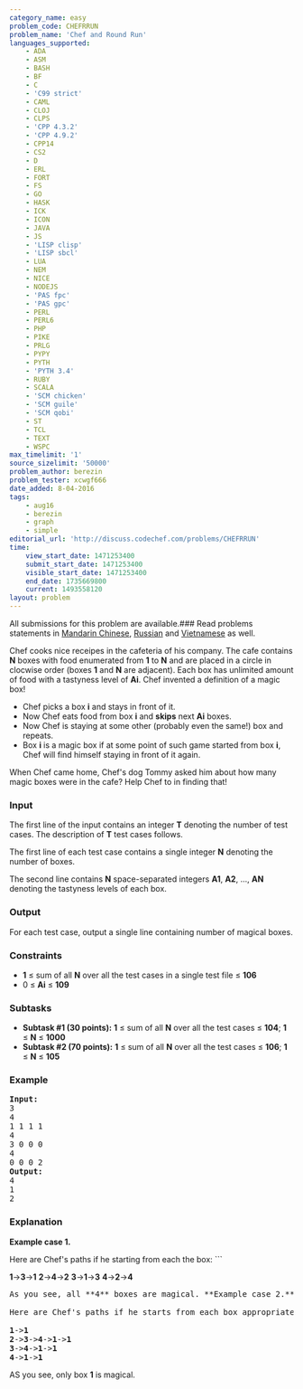 ```yaml
---
category_name: easy
problem_code: CHEFRRUN
problem_name: 'Chef and Round Run'
languages_supported:
    - ADA
    - ASM
    - BASH
    - BF
    - C
    - 'C99 strict'
    - CAML
    - CLOJ
    - CLPS
    - 'CPP 4.3.2'
    - 'CPP 4.9.2'
    - CPP14
    - CS2
    - D
    - ERL
    - FORT
    - FS
    - GO
    - HASK
    - ICK
    - ICON
    - JAVA
    - JS
    - 'LISP clisp'
    - 'LISP sbcl'
    - LUA
    - NEM
    - NICE
    - NODEJS
    - 'PAS fpc'
    - 'PAS gpc'
    - PERL
    - PERL6
    - PHP
    - PIKE
    - PRLG
    - PYPY
    - PYTH
    - 'PYTH 3.4'
    - RUBY
    - SCALA
    - 'SCM chicken'
    - 'SCM guile'
    - 'SCM qobi'
    - ST
    - TCL
    - TEXT
    - WSPC
max_timelimit: '1'
source_sizelimit: '50000'
problem_author: berezin
problem_tester: xcwgf666
date_added: 8-04-2016
tags:
    - aug16
    - berezin
    - graph
    - simple
editorial_url: 'http://discuss.codechef.com/problems/CHEFRRUN'
time:
    view_start_date: 1471253400
    submit_start_date: 1471253400
    visible_start_date: 1471253400
    end_date: 1735669800
    current: 1493558120
layout: problem
---
```

All submissions for this problem are available.###  Read problems statements in [Mandarin Chinese](http://www.codechef.com/download/translated/AUG16/mandarin/CHEFRRUN.pdf), [Russian](http://www.codechef.com/download/translated/AUG16/russian/CHEFRRUN.pdf) and [Vietnamese](http://www.codechef.com/download/translated/AUG16/vietnamese/CHEFRRUN.pdf) as well.

Chef cooks nice receipes in the cafeteria of his company. The cafe contains **N** boxes with food enumerated from **1** to **N** and are placed in a circle in clocwise order (boxes **1** and **N** are adjacent). Each box has unlimited amount of food with a tastyness level of **Ai**. Chef invented a definition of a magic box!

- Chef picks a box **i** and stays in front of it.
- Now Chef eats food from box **i** and **skips** next **Ai** boxes.
- Now Chef is staying at some other (probably even the same!) box and repeats.
- Box **i** is a magic box if at some point of such game started from box **i**, Chef will find himself staying in front of it again.

When Chef came home, Chef's dog Tommy asked him about how many magic boxes were in the cafe? Help Chef to in finding that!

### Input

The first line of the input contains an integer **T** denoting the number of test cases. The description of **T** test cases follows.

The first line of each test case contains a single integer **N** denoting the number of boxes.

The second line contains **N** space-separated integers **A1**, **A2**, ..., **AN** denoting the tastyness levels of each box.

### Output

For each test case, output a single line containing number of magical boxes.

### Constraints

- **1** ≤ sum of all **N** over all the test cases in a single test file ≤ **106**
- 0 ≤ **Ai** ≤ **109**

### Subtasks

- **Subtask #1 (30 points):** **1** ≤ sum of all **N** over all the test cases ≤ **104**; **1** ≤ **N** ≤ **1000**
- **Subtask #2 (70 points):** **1** ≤ sum of all **N** over all the test cases ≤ **106**; **1** ≤ **N** ≤ **105**

### Example

<pre><b>Input:</b>
<tt>3
4
1 1 1 1
4
3 0 0 0
4
0 0 0 2</tt>
<b>Output:</b>
<tt>4
1
2</tt>
</pre>
### Explanation

**Example case 1.**

Here are Chef's paths if he starting from each the box: ```

<b>1</b>-><b>3</b>-><b>1</b>
<b>2</b>-><b>4</b>-><b>2</b>
<b>3</b>-><b>1</b>-><b>3</b>
<b>4</b>-><b>2</b>-><b>4</b>
<pre>
As you see, all **4** boxes are magical. **Example case 2.**

Here are Chef's paths if he starts from each box appropriately: ```

<b>1</b>-><b>1</b>
<b>2</b>-><b>3</b>-><b>4</b>-><b>1</b>-><b>1</b>
<b>3</b>-><b>4</b>-><b>1</b>-><b>1</b>
<b>4</b>-><b>1</b>-><b>1</b>
</pre>
AS you see, only box **1** is magical.
